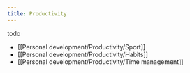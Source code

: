 ```yaml
---
title: Productivity
---
```


todo

- [[Personal development/Productivity/Sport]]
- [[Personal development/Productivity/Habits]]
- [[Personal development/Productivity/Time management]]